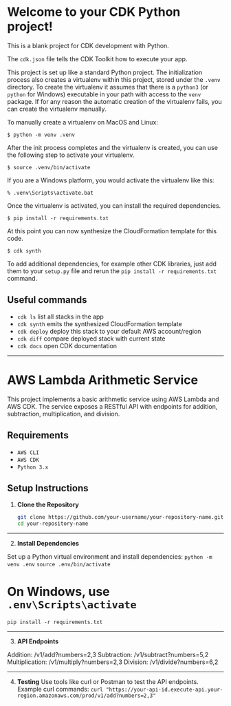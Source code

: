 
# Welcome to your CDK Python project!

This is a blank project for CDK development with Python.

The `cdk.json` file tells the CDK Toolkit how to execute your app.

This project is set up like a standard Python project.  The initialization
process also creates a virtualenv within this project, stored under the `.venv`
directory.  To create the virtualenv it assumes that there is a `python3`
(or `python` for Windows) executable in your path with access to the `venv`
package. If for any reason the automatic creation of the virtualenv fails,
you can create the virtualenv manually.

To manually create a virtualenv on MacOS and Linux:

```
$ python -m venv .venv
```

After the init process completes and the virtualenv is created, you can use the following
step to activate your virtualenv.

```
$ source .venv/bin/activate
```

If you are a Windows platform, you would activate the virtualenv like this:

```
% .venv\Scripts\activate.bat
```

Once the virtualenv is activated, you can install the required dependencies.

```
$ pip install -r requirements.txt
```

At this point you can now synthesize the CloudFormation template for this code.

```
$ cdk synth
```

To add additional dependencies, for example other CDK libraries, just add
them to your `setup.py` file and rerun the `pip install -r requirements.txt`
command.

## Useful commands

 * `cdk ls`          list all stacks in the app
 * `cdk synth`       emits the synthesized CloudFormation template
 * `cdk deploy`      deploy this stack to your default AWS account/region
 * `cdk diff`        compare deployed stack with current state
 * `cdk docs`        open CDK documentation
---------------------------------------------------------------------------------------------------------------------------------------------------

# AWS Lambda Arithmetic Service

This project implements a basic arithmetic service using AWS Lambda and AWS CDK. The service exposes a RESTful API with endpoints for addition, subtraction, multiplication, and division.

## Requirements
* `AWS CLI`
* `AWS CDK`
* `Python 3.x`

## Setup Instructions

1. **Clone the Repository**

   ```bash
   git clone https://github.com/your-username/your-repository-name.git
   cd your-repository-name
----------------------------------------------------------------------------------------------------------------------------------------------------
2. **Install Dependencies**

Set up a Python virtual environment and install dependencies:
`python -m venv .env`
`source .env/bin/activate`
# On Windows, use `.env\Scripts\activate`
`pip install -r requirements.txt`

----------------------------------------------------------------------------------------------------------------------------------------------------
3. **API Endpoints**

Addition: /v1/add?numbers=2,3
Subtraction: /v1/subtract?numbers=5,2
Multiplication: /v1/multiply?numbers=2,3
Division: /v1/divide?numbers=6,2

--------------------------------------------------------------------------------------------------------------------------------------------------
4. **Testing**
Use tools like curl or Postman to test the API endpoints. Example curl commands:
`curl "https://your-api-id.execute-api.your-region.amazonaws.com/prod/v1/add?numbers=2,3"`


